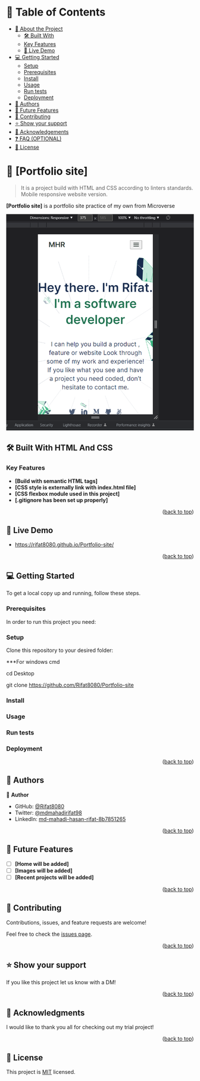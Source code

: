 # 📗 Table of Contents

- [📖 About the Project](#about-project)
  - [🛠 Built With](#built-with)
  - [Key Features](#key-features)
  - [🚀 Live Demo](#live-demo)
- [💻 Getting Started](#getting-started)
  - [Setup](#setup)
  - [Prerequisites](#prerequisites)
  - [Install](#install)
  - [Usage](#usage)
  - [Run tests](#run-tests)
  - [Deployment](#deployment)
- [👥 Authors](#authors)
- [🔭 Future Features](#future-features)
- [🤝 Contributing](#contributing)
- [⭐️ Show your support](#support)
- [🙏 Acknowledgements](#acknowledgements)
- [❓ FAQ (OPTIONAL)](#faq)
- [📝 License](#license)


# 📖 [Portfolio site] <a name="about-project"></a>

> It is a project build with HTML and CSS according to linters standards. Mobile responsive website version.

**[Portfolio site]** is a portfolio site practice of my own from Microverse

![Alt text](Imgs/Mobile%20version%20test.png)

## 🛠 Built With HTML And CSS <a name="built-with"></a>



### Key Features <a name="key-features"></a>

- **[Build with semantic HTML tags]**
- **[CSS style is externally link with index.html file]**
- **[CSS flexbox module used in this project]**
- **[.gitignore has been set up properly]**

<p align="right">(<a href="#readme-top">back to top</a>)</p>



## 🚀 Live Demo <a name="live-demo"></a>

- https://rifat8080.github.io/Portfolio-site/

<p align="right">(<a href="#readme-top">back to top</a>)</p>



## 💻 Getting Started <a name="getting-started"></a>

To get a local copy up and running, follow these steps.

### Prerequisites

In order to run this project you need:

### Setup

Clone this repository to your desired folder:

\*\*\*For windows cmd

cd Desktop

git clone https://github.com/Rifat8080/Portfolio-site

### Install

### Usage

### Run tests

### Deployment

<p align="right">(<a href="#readme-top">back to top</a>)</p>



## 👥 Authors <a name="authors"></a>

👤 **Author**

- GitHub: [@Rifat8080](https://github.com/Rifat8080)
- Twitter: [@mdmahadirifat98](https://twitter.com/mdmahadirifat98)
- LinkedIn: [md-mahadi-hasan-rifat-8b7851265](https://www.linkedin.com/in/md-mahadi-hasan-rifat-8b7851265/)

<p align="right">(<a href="#readme-top">back to top</a>)</p>



## 🔭 Future Features <a name="future-features"></a>

- [ ] **[Home will be added]**
- [ ] **[Images will be added]**
- [ ] **[Recent projects will be added]**

<p align="right">(<a href="#readme-top">back to top</a>)</p>



## 🤝 Contributing <a name="contributing"></a>

Contributions, issues, and feature requests are welcome!

Feel free to check the [issues page](../../issues/).

<p align="right">(<a href="#readme-top">back to top</a>)</p>



## ⭐️ Show your support <a name="support"></a>

If you like this project let us know with a DM!

<p align="right">(<a href="#readme-top">back to top</a>)</p>



## 🙏 Acknowledgments <a name="acknowledgements"></a>


I would like to thank you all for checking out my trial project!

<p align="right">(<a href="#readme-top">back to top</a>)</p>



## 📝 License <a name="license"></a>

This project is [MIT](https://github.com/Rifat8080/Hello-Microverse-Project/blob/main/LICENSE) licensed.
